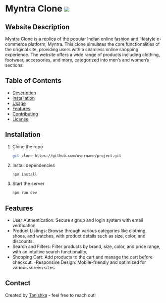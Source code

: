 # Myntra Clone <img  src="/images/home/logo.png"/>

## Website Description
Myntra Clone is a replica of the popular Indian online fashion and lifestyle e-commerce platform, Myntra. This clone simulates the core functionalities of the original site, providing users with a seamless online shopping experience. The website offers a wide range of products including clothing, footwear, accessories, and more, categorized into men’s and women’s sections.

## Table of Contents
- [Description](#description)
- [Installation](#installation)
- [Usage](#usage)
- [Features](#features)
- [Contributing](#contributing)
- [License](#license)

## Installation
1. Clone the repo
    ```bash
    git clone https://github.com/username/project.git
    ```
2. Install dependencies
    ```bash
    npm install
    ```
3. Start the server
    ```bash
    npm run dev
    ```

## Features
- User Authentication: Secure signup and login system with email verification.
- Product Listings: Browse through various categories like clothing, shoes, and watches, with product details such as size, color, and discounts.
- Search and Filters: Filter products by brand, size, color, and price range, with an intuitive search functionality.
- Shopping Cart: Add products to the cart and manage the cart before checkout.
-Responsive Design: Mobile-friendly and optimized for various screen sizes.

## Contact
Created by [Tanishka](https://github.com/username) - feel free to reach out!

